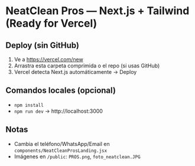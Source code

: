 # NeatClean Pros — Next.js + Tailwind (Ready for Vercel)

## Deploy (sin GitHub)
1) Ve a https://vercel.com/new
2) Arrastra esta carpeta comprimida o el repo (si usas GitHub)
3) Vercel detecta Next.js automáticamente → Deploy

## Comandos locales (opcional)
- `npm install`
- `npm run dev` → http://localhost:3000

## Notas
- Cambia el teléfono/WhatsApp/Email en `components/NeatCleanProsLanding.jsx`
- Imágenes en `/public`: `PROS.png`, `foto_neatclean.JPG`
